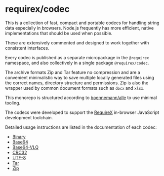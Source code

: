 # requirex/codec

This is a collection of fast, compact and portable codecs for handling string data especially in browsers.
Node.js frequently has more efficient, native implementations that should be used when possible.

These are extensively commented and designed to work together with consistent interfaces.

Every codec is published as a separate micropackage in the `@requirex` namespace, and also collectively
in a single package `@requirex/codec`.

The archive formats Zip and Tar feature no compression and are a convenient minimalistic way to
save multiple locally generated files using the correct names, directory structure and permissions.
Zip is also the wrapper used by common document formats such as `docx` and `xlsx`.

This monorepo is structured according to [boennemann/alle](#) to use minimal tooling.

The codecs were developed to support the [RequireX](#) in-browser JavaScript development toolchain.

Detailed usage instructions are listed in the documentation of each codec:

- [Binary](#)
- [Base64](#)
- [Base64-VLQ](#)
- [CRC32](#)
- [UTF-8](#)
- [Tar](#)
- [Zip](#)
